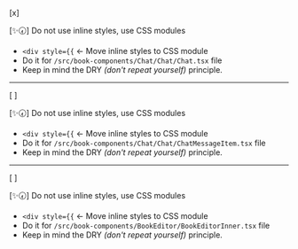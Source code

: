 [x]

[✨🕢] Do not use inline styles, use CSS modules

-   `<div style={{` <- Move inline styles to CSS module
-   Do it for `/src/book-components/Chat/Chat/Chat.tsx` file
-   Keep in mind the DRY _(don't repeat yourself)_ principle.

---

[ ]

[✨🕢] Do not use inline styles, use CSS modules

-   `<div style={{` <- Move inline styles to CSS module
-   Do it for `/src/book-components/Chat/Chat/ChatMessageItem.tsx` file
-   Keep in mind the DRY _(don't repeat yourself)_ principle.

---

[ ]

[✨🕢] Do not use inline styles, use CSS modules

-   `<div style={{` <- Move inline styles to CSS module
-   Do it for `/src/book-components/BookEditor/BookEditorInner.tsx` file
-   Keep in mind the DRY _(don't repeat yourself)_ principle.
